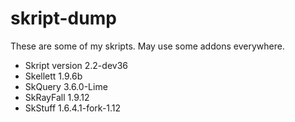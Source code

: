 # skript-dump
These are some of my skripts. May use some addons everywhere.
 - Skript version 2.2-dev36
 - Skellett 1.9.6b
 - SkQuery 3.6.0-Lime
 - SkRayFall 1.9.12
 - SkStuff 1.6.4.1-fork-1.12
